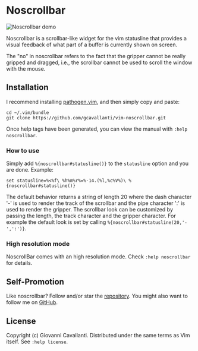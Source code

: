 # Noscrollbar

![Noscrollbar demo](https://gcavallanti.github.io/vim-noscrollbar/noscrollbar.gif)

Noscrollbar is a scrollbar-like widget for the vim statusline that
provides a visual feedback of what part of a buffer is currently shown on
screen.

The "no" in noscrollbar refers to the fact that the gripper cannot be
really gripped and dragged, i.e., the scrollbar cannot be used to scroll the
window with the mouse.  

## Installation

I recommend installing [pathogen.vim](https://github.com/tpope/vim-pathogen), and
then simply copy and paste:

    cd ~/.vim/bundle
    git clone https://github.com/gcavallanti/vim-noscrollbar.git

Once help tags have been generated, you can view the manual with
`:help noscrollbar`.

### How to use

Simply add `%{noscrollbar#statusline()}` to the `statusline` option and you are
done. Example:

    set statusline=%<%f\ %h%m%r%=%-14.(%l,%c%V%)\ %{noscrollbar#statusline()}

The default behavior returns a string of length 20 where the dash character '-'
is used to render the track of the scrollbar and the pipe character ':' is used
to render the gripper.  The scrollbar look can be customized by passing the
length, the track character and the gripper character. For example the default
look is set by calling `%{noscrollbar#statusline(20,'-',':')}`.

### High resolution mode

NoscrollBar comes with an high resolution mode.  Check `:help noscrollbar`
for details. 

## Self-Promotion

Like noscrollbar? Follow and/or star the
[repository](https://github.com/gcavallanti/vim-noscrollbar). You might also want to follow 
me on [GitHub](https://github.com/gcavallanti).

## License

Copyright (c) Giovanni Cavallanti.  Distributed under the same terms as Vim itself.
See `:help license`.
